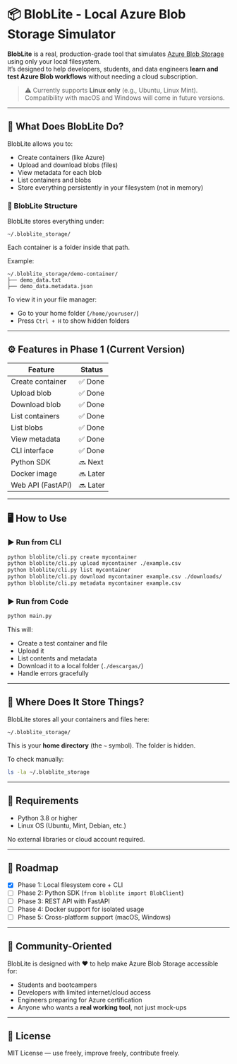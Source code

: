 # 📦 BlobLite - Local Azure Blob Storage Simulator

**BlobLite** is a real, production-grade tool that simulates [Azure Blob Storage](https://learn.microsoft.com/en-us/azure/storage/blobs/) using only your local filesystem.  
It’s designed to help developers, students, and data engineers **learn and test Azure Blob workflows** without needing a cloud subscription.

> ⚠️ Currently supports **Linux only** (e.g., Ubuntu, Linux Mint). Compatibility with macOS and Windows will come in future versions.

---

## 🚀 What Does BlobLite Do?

BlobLite allows you to:

- Create containers (like Azure)
- Upload and download blobs (files)
- View metadata for each blob
- List containers and blobs
- Store everything persistently in your filesystem (not in memory)

### 🧱 BlobLite Structure

BlobLite stores everything under:

```
~/.bloblite_storage/
```

Each container is a folder inside that path.

Example:

```
~/.bloblite_storage/demo-container/
├── demo_data.txt
├── demo_data.metadata.json
```

To view it in your file manager:
- Go to your home folder (`/home/youruser/`)
- Press `Ctrl + H` to show hidden folders

---

## ⚙️ Features in Phase 1 (Current Version)

| Feature           | Status    |
|------------------|-----------|
| Create container | ✅ Done   |
| Upload blob      | ✅ Done   |
| Download blob    | ✅ Done   |
| List containers  | ✅ Done   |
| List blobs       | ✅ Done   |
| View metadata    | ✅ Done   |
| CLI interface    | ✅ Done   |
| Python SDK       | 🔜 Next   |
| Docker image     | 🔜 Later  |
| Web API (FastAPI)| 🔜 Later  |

---

## 🖥️ How to Use

### ▶️ Run from CLI

```bash
python bloblite/cli.py create mycontainer
python bloblite/cli.py upload mycontainer ./example.csv
python bloblite/cli.py list mycontainer
python bloblite/cli.py download mycontainer example.csv ./downloads/
python bloblite/cli.py metadata mycontainer example.csv
```

### ▶️ Run from Code

```bash
python main.py
```

This will:
- Create a test container and file
- Upload it
- List contents and metadata
- Download it to a local folder (`./descargas/`)
- Handle errors gracefully

---

## 📂 Where Does It Store Things?

BlobLite stores all your containers and files here:

```
~/.bloblite_storage/
```

This is your **home directory** (the `~` symbol). The folder is hidden.

To check manually:

```bash
ls -la ~/.bloblite_storage
```

---

## 📌 Requirements

- Python 3.8 or higher
- Linux OS (Ubuntu, Mint, Debian, etc.)

No external libraries or cloud account required.

---

## 📅 Roadmap

- [x] Phase 1: Local filesystem core + CLI
- [ ] Phase 2: Python SDK (`from bloblite import BlobClient`)
- [ ] Phase 3: REST API with FastAPI
- [ ] Phase 4: Docker support for isolated usage
- [ ] Phase 5: Cross-platform support (macOS, Windows)

---

## 🤝 Community-Oriented

BlobLite is designed with ❤️ to help make Azure Blob Storage accessible for:

- Students and bootcampers
- Developers with limited internet/cloud access
- Engineers preparing for Azure certification
- Anyone who wants a **real working tool**, not just mock-ups

---

## 📄 License

MIT License — use freely, improve freely, contribute freely.